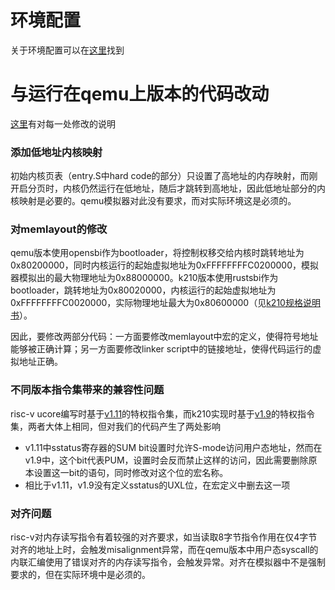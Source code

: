 # 环境配置
关于环境配置可以在[这里](https://github.com/NKU-EmbeddedSystem/riscv64-ucore/blob/k210-lab0/README.md)找到

# 与运行在qemu上版本的代码改动
[这里](https://github.com/Kirhhoff/riscv64-ucore/commit/e5abf141a1b279dcf7ff09cc281eedcdf2318c04)有对每一处修改的说明
### 添加低地址内核映射
初始内核页表（entry.S中hard code的部分）只设置了高地址的内存映射，而刚开启分页时，内核仍然运行在低地址，随后才跳转到高地址，因此低地址部分的内核映射是必要的。qemu模拟器对此没有要求，而对实际环境这是必须的。

### 对memlayout的修改
qemu版本使用opensbi作为bootloader，将控制权移交给内核时跳转地址为0x80200000，同时内核运行的起始虚拟地址为0xFFFFFFFFC0200000，模拟器模拟出的最大物理地址为0x88000000。k210版本使用rustsbi作为bootloader，跳转地址为0x80020000，内核运行的起始虚拟地址为0xFFFFFFFFC0020000，实际物理地址最大为0x80600000（见[k210规格说明书](https://s3.cn-north-1.amazonaws.com.cn/dl.kendryte.com/documents/kendryte_datasheet_20180919020633.pdf)）。

因此，要修改两部分代码：一方面要修改memlayout中宏的定义，使得符号地址能够被正确计算；另一方面要修改linker script中的链接地址，使得代码运行的虚拟地址正确。

### 不同版本指令集带来的兼容性问题
risc-v ucore编写时基于[v1.11](https://github.com/riscv/riscv-isa-manual/releases/download/Ratified-IMFDQC-and-Priv-v1.11/riscv-privileged-20190608.pdf)的特权指令集，而k210实现时基于[v1.9](https://people.eecs.berkeley.edu/~krste/papers/riscv-privileged-v1.9.1.pdf)的特权指令集，两者大体上相同，但对我们的代码产生了两处影响
- v1.11中sstatus寄存器的SUM bit设置时允许S-mode访问用户态地址，然而在v1.9中，这个bit代表PUM，设置时会反而禁止这样的访问，因此需要删除原本设置这一bit的语句，同时修改对这个位的宏名称。
- 相比于v1.11，v1.9没有定义sstatus的UXL位，在宏定义中删去这一项

### 对齐问题
risc-v对内存读写指令有着较强的对齐要求，如当读取8字节指令作用在仅4字节对齐的地址上时，会触发misalignment异常，而在qemu版本中用户态syscall的内联汇编使用了错误对齐的内存读写指令，会触发异常。对齐在模拟器中不是强制要求的，但在实际环境中是必须的。